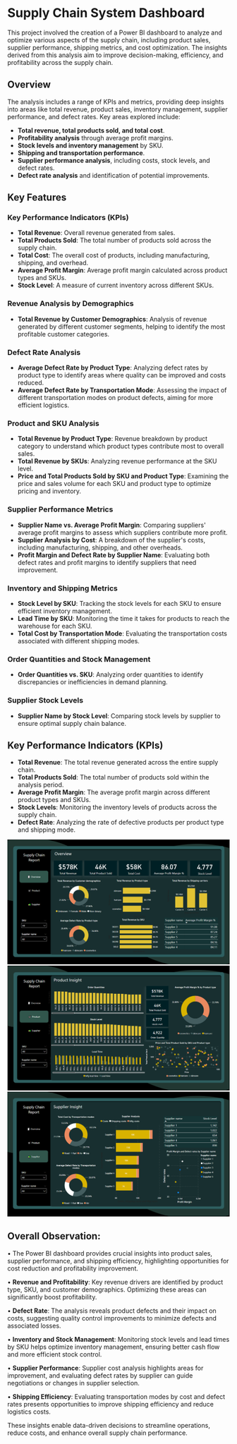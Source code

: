 # Supply Chain System Dashboard

This project involved the creation of a Power BI dashboard to analyze and optimize various aspects of the supply chain, including product sales, supplier performance, shipping metrics, and cost optimization. The insights derived from this analysis aim to improve decision-making, efficiency, and profitability across the supply chain.

## Overview

The analysis includes a range of KPIs and metrics, providing deep insights into areas like total revenue, product sales, inventory management, supplier performance, and defect rates. Key areas explored include:

- **Total revenue, total products sold, and total cost**.
- **Profitability analysis** through average profit margins.
- **Stock levels and inventory management** by SKU.
- **Shipping and transportation performance**.
- **Supplier performance analysis**, including costs, stock levels, and defect rates.
- **Defect rate analysis** and identification of potential improvements.

## Key Features

### Key Performance Indicators (KPIs)

- **Total Revenue**: Overall revenue generated from sales.
- **Total Products Sold**: The total number of products sold across the supply chain.
- **Total Cost**: The overall cost of products, including manufacturing, shipping, and overhead.
- **Average Profit Margin**: Average profit margin calculated across product types and SKUs.
- **Stock Level**: A measure of current inventory across different SKUs.

### Revenue Analysis by Demographics

- **Total Revenue by Customer Demographics**: Analysis of revenue generated by different customer segments, helping to identify the most profitable customer categories.

### Defect Rate Analysis

- **Average Defect Rate by Product Type**: Analyzing defect rates by product type to identify areas where quality can be improved and costs reduced.
- **Average Defect Rate by Transportation Mode**: Assessing the impact of different transportation modes on product defects, aiming for more efficient logistics.

### Product and SKU Analysis

- **Total Revenue by Product Type**: Revenue breakdown by product category to understand which product types contribute most to overall sales.
- **Total Revenue by SKUs**: Analyzing revenue performance at the SKU level.
- **Price and Total Products Sold by SKU and Product Type**: Examining the price and sales volume for each SKU and product type to optimize pricing and inventory.

### Supplier Performance Metrics

- **Supplier Name vs. Average Profit Margin**: Comparing suppliers' average profit margins to assess which suppliers contribute more profit.
- **Supplier Analysis by Cost**: A breakdown of the supplier's costs, including manufacturing, shipping, and other overheads.
- **Profit Margin and Defect Rate by Supplier Name**: Evaluating both defect rates and profit margins to identify suppliers that need improvement.

### Inventory and Shipping Metrics

- **Stock Level by SKU**: Tracking the stock levels for each SKU to ensure efficient inventory management.
- **Lead Time by SKU**: Monitoring the time it takes for products to reach the warehouse for each SKU.
- **Total Cost by Transportation Mode**: Evaluating the transportation costs associated with different shipping modes.
  
### Order Quantities and Stock Management

- **Order Quantities vs. SKU**: Analyzing order quantities to identify discrepancies or inefficiencies in demand planning.
  
### Supplier Stock Levels

- **Supplier Name by Stock Level**: Comparing stock levels by supplier to ensure optimal supply chain balance.
  
## Key Performance Indicators (KPIs)

- **Total Revenue**: The total revenue generated across the entire supply chain.
- **Total Products Sold**: The total number of products sold within the analysis period.
- **Average Profit Margin**: The average profit margin across different product types and SKUs.
- **Stock Levels**: Monitoring the inventory levels of products across the supply chain.
- **Defect Rate**: Analyzing the rate of defective products per product type and shipping mode.

![Image Text](https://github.com/shubhangidoltade/Supply-Chain-Report/blob/0aa5c22a123d2a5d752bea92ddc237167bec8a21/Supply%20chain%20Power%20BI%20Dashboard.png)
![Image Text](https://github.com/shubhangidoltade/Supply-Chain-Report/blob/c2898f72b87de329c5d89d005e51c232de492e6b/Supply%20Chain%20Analysis%20Dashboard2.png)
![Image Text](https://github.com/shubhangidoltade/Supply-Chain-Report/blob/272672fab658d2a3fa6f0aa883ad3fc966661fa2/Supply%20Chain%20Analysis%20Dashboard3.png)

## Overall Observation:

• The Power BI dashboard provides crucial insights into product sales, supplier performance, and shipping efficiency, highlighting opportunities for cost reduction and profitability improvement.

• **Revenue and Profitability**: Key revenue drivers are identified by product type, SKU, and customer demographics. Optimizing these areas can significantly boost profitability.

• **Defect Rate**: The analysis reveals product defects and their impact on costs, suggesting quality control improvements to minimize defects and associated losses.

• **Inventory and Stock Management**: Monitoring stock levels and lead times by SKU helps optimize inventory management, ensuring better cash flow and more efficient stock control.

• **Supplier Performance**: Supplier cost analysis highlights areas for improvement, and evaluating defect rates by supplier can guide negotiations or changes in supplier selection.

• **Shipping Efficiency**: Evaluating transportation modes by cost and defect rates presents opportunities to improve shipping efficiency and reduce logistics costs.

These insights enable data-driven decisions to streamline operations, reduce costs, and enhance overall supply chain performance.

